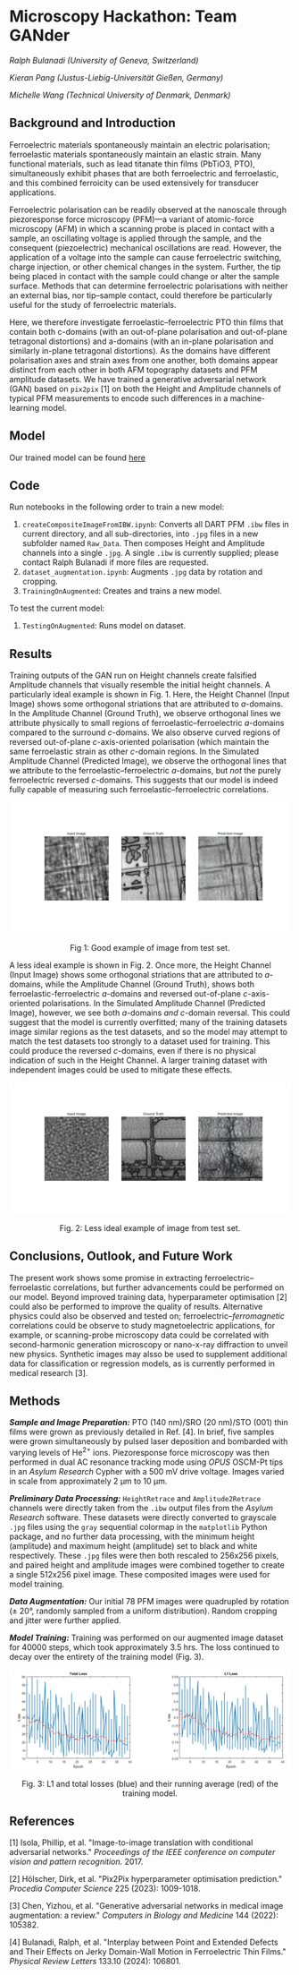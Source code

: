# Microscopy Hackathon: Team GANder

_Ralph Bulanadi (University of Geneva, Switzerland)_

_Kieran Pang (Justus-Liebig-Universität Gießen, Germany)_

_Michelle Wang (Technical University of Denmark, Denmark)_

## Background and Introduction

Ferroelectric materials spontaneously maintain an electric polarisation; ferroelastic materials spontaneously maintain an elastic strain. Many functional materials, such as lead titanate thin films (PbTiO</sub>3</sub>, PTO), simultaneously exhibit phases that are both ferroelectric and ferroelastic, and this combined ferroicity can be used extensively for transducer applications.

Ferroelectric polarisation can be readily observed at the nanoscale through piezoresponse force microscopy (PFM)—a variant of atomic-force microscopy (AFM) in which a scanning probe is placed in contact with a sample, an oscillating voltage is applied through the sample, and the consequent (piezoelectric) mechanical oscillations are read. However, the application of a voltage into the sample can cause ferroelectric switching, charge injection, or other chemical changes in the system. Further, the tip being placed in contact with the sample could change or alter the sample surface. Methods that can determine ferroelectric polarisations with neither an external bias, nor tip–sample contact, could therefore be particularly useful for the study of ferroelectric materials.

Here, we therefore investigate ferroelastic–ferroelectric PTO thin films that contain both c-domains (with an out-of-plane polarisation and out-of-plane tetragonal distortions) and a-domains (with an in-plane polarisation and similarly in-plane tetragonal distortions). As the domains have different polarisation axes and strain axes from one another, both domains appear distinct from each other in both AFM topography datasets and PFM amplitude datasets. We have trained a generative adversarial network (GAN) based on `pix2pix` [1] on both the Height and Amplitude channels of typical PFM measurements to encode such differences in a machine-learning model.

## Model

Our trained model can be found [here](https://knox.unige.ch:5000/d/s/11NadvozcMdZJEI5DxR7YVqBOOjqIrxA/lvRxhtMzlx6EWC2NeLkffDAeN22pO1uS-I7gguFYv6As)

## Code

Run notebooks in the following order to train a new model:

1. `createCompositeImageFromIBW.ipynb`: Converts all DART PFM `.ibw` files in current directory, and all sub-directories, into `.jpg` files in a new subfolder named `Raw_Data`. Then composes Height and Amplitude channels into a single `.jpg`. A single `.ibw` is currently supplied; please contact Ralph Bulanadi if more files are requested.
2. `dataset_augmentation.ipynb`: Augments `.jpg` data by rotation and cropping.
3. `TrainingOnAugmented`: Creates and trains a new model.

To test the current model:

1. `TestingOnAugmented`: Runs model on dataset.

## Results

Training outputs of the GAN run on Height channels create falsified Amplitude channels that visually resemble the initial height channels. A particularly ideal example is shown in Fig. 1. Here, the Height Channel (Input Image) shows some orthogonal striations that are attributed to _a_-domains. In the Amplitude Channel (Ground Truth), we observe orthogonal lines we attribute physically to small regions of ferroelastic–ferroelectric _a_-domains compared to the surround _c_-domains. We also observe curved regions of reversed out-of-plane _c_-axis-oriented polarisation (which maintain the same ferroelastic strain as other _c_-domain regions. In the Simulated Amplitude Channel (Predicted Image), we observe the orthogonal lines that we attribute to the ferroelastic–ferroelectric _a_-domains, but _not_ the purely ferroelectric reversed _c_-domains. This suggests that our model is indeed fully capable of measuring such ferroelastic–ferroelectric correlations.

![Fig. 1](sample_images/test40.png)
<p align="center">Fig 1: Good example of image from test set.</p>

A less ideal example is shown in Fig. 2. Once more, the Height Channel (Input Image) shows some orthogonal striations that are attributed to _a_-domains, while the Amplitude Channel (Ground Truth), shows both ferroelastic-ferroelectric _a_-domains and reversed out-of-plane _c_-axis-oriented polarisations. In the Simulated Amplitude Channel (Predicted Image), however, we see both _a_-domains _and_ _c_-domain reversal. This could suggest that the model is currently overfitted; many of the training datasets image similar regions as the test datasets, and so the model may attempt to match the test datasets too strongly to a dataset used for training. This could produce the reversed _c_-domains, even if there is no physical indication of such in the Height Channel. A larger training dataset with independent images could be used to mitigate these effects.

![Fig. 2](sample_images/test72.png)
<p align="center">Fig. 2: Less ideal example of image from test set.</p>

## Conclusions, Outlook, and Future Work

The present work shows some promise in extracting ferroelectric–ferroelastic correlations, but further advancements could be performed on our model. Beyond improved training data, hyperparameter optimisation [2] could also be performed to improve the quality of results. Alternative physics could also be observed and tested on; ferroelectric–_ferromagnetic_ correlations could be observe to study magnetoelectric applications, for example, or scanning-probe microscopy data could be correlated with second-harmonic generation microscopy or nano-x-ray diffraction to unveil new physics. Synthetic images may alsso be used to supplement additional data for classification or regression models, as is currently performed in medical research [3].


## Methods

***Sample and Image Preparation:*** PTO (140 nm)/SRO (20 nm)/STO (001) thin films were grown as previously detailed in Ref. [4]. In brief, five samples were grown simultaneously by pulsed laser deposition and bombarded with varying levels of He<sup>2+</sup> ions. Piezoresponse force microscopy was then performed in dual AC resonance tracking mode using _OPUS_ OSCM-Pt tips in an _Asylum Research_ Cypher with a 500 mV drive voltage. Images varied in scale from approximately 2 μm to 10 μm.

***Preliminary Data Processing:*** `HeightRetrace` and `Amplitude2Retrace` channels were directly taken from the `.ibw` output files from the _Asylum Research_ software. These datasets were directly converted to grayscale `.jpg` files using the `gray` sequential colormap in the `matplotlib` Python package, and no further data processing, with the minimum height (amplitude) and maximum height (amplitude) set to black and white respectively. These `.jpg` files were then both rescaled to 256x256 pixels, and paired height and amplitude images were combined together to create a single 512x256 pixel image. These composited images were used for model training.

***Data Augmentation:*** Our initial 78 PFM images were quadrupled by rotation (± 20°, randomly sampled from a uniform distribution). Random cropping and jitter were further applied.

***Model Training:*** Training was performed on our augmented image dataset for 40000 steps, which took approximately 3.5 hrs. The loss continued to decay over the entirety of the training model (Fig. 3).

![Fig. 3](sample_images/Losses.png)
<p align="center">Fig. 3: L1 and total losses (blue) and their running average (red) of the training model.</p>

## References

[1] Isola, Phillip, et al. "Image-to-image translation with conditional adversarial networks." _Proceedings of the IEEE conference on computer vision and pattern recognition._ 2017.

[2] Hölscher, Dirk, et al. "Pix2Pix hyperparameter optimisation prediction." _Procedia Computer Science_ 225 (2023): 1009-1018.

[3] Chen, Yizhou, et al. "Generative adversarial networks in medical image augmentation: a review." _Computers in Biology and Medicine_ 144 (2022): 105382.

[4] Bulanadi, Ralph, et al. "Interplay between Point and Extended Defects and Their Effects on Jerky Domain-Wall Motion in Ferroelectric Thin Films." _Physical Review Letters_ 133.10 (2024): 106801.

